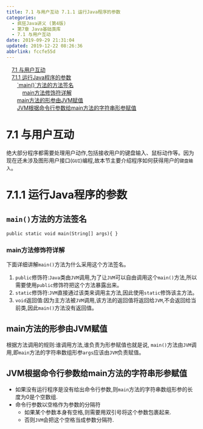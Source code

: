 ```yaml
---
title: 7.1 与用户互动 7.1.1 运行Java程序的参数
categories: 
  - 疯狂Java讲义 (第4版)
  - 第7章 Java基础类库
  - 7.1 与用户互动
date: 2019-09-29 21:31:04
updated: 2019-12-22 08:26:36
abbrlink: fccfe55d
---
```

<div id='my_toc'><a href="/JavaReadingNotes/fccfe55d/#7-1-与用户互动" class="header_1">7.1 与用户互动</a><br><a href="/JavaReadingNotes/fccfe55d/#7-1-1-运行Java程序的参数" class="header_1">7.1.1 运行Java程序的参数</a><br><a href="/JavaReadingNotes/fccfe55d/#-main-方法的方法签名" class="header_2">`main()`方法的方法签名</a><br><a href="/JavaReadingNotes/fccfe55d/#main方法修饰符详解" class="header_3">main方法修饰符详解</a><br><a href="/JavaReadingNotes/fccfe55d/#main方法的形参由JVM赋值" class="header_2">main方法的形参由JVM赋值</a><br><a href="/JavaReadingNotes/fccfe55d/#JVM根据命令行参数给main方法的字符串形参赋值" class="header_2">JVM根据命令行参数给main方法的字符串形参赋值</a><br></div>
<style>.header_1{margin-left: 1em;}.header_2{margin-left: 2em;}.header_3{margin-left: 3em;}.header_4{margin-left: 4em;}.header_5{margin-left: 5em;}.header_6{margin-left: 6em;}</style>
<!--more-->
<script>if (navigator.platform.search('arm')==-1){document.getElementById('my_toc').style.display = 'none';}var e,p = document.getElementsByTagName('p');while (p.length>0) {e = p[0];e.parentElement.removeChild(e);}</script>

<!--end-->
<!--SSTStart-->
# 7.1 与用户互动 #
绝大部分程序都需要处理用户动作,包括接收用户的键盘输入、鼠标动作等。因为现在还未涉及图形用户接口(`GUI`)编程,故本节主要介绍程序如何获得用户的`键盘输入`。
# 7.1.1 运行Java程序的参数 #
## `main()`方法的方法签名 ##
`public static void main(String[] args){ }`
### main方法修饰符详解 ###
下面详细讲解`main()`方法为什么采用这个方法签名。
1. `public`修饰符:`Java`类由`JVM`调用,为了让`JVM`可以自由调用这个`main()`方法,所以需要使用`public`修饰符把这个方法暴露出来。
2. `static`修饰符:`JVM`直接通过该类来调用主方法,因此使用`static`修饰该主方法。
3. `void`返回值:因为主方法被`JVM`调用,该方法的返回值将返回给`JVM`,不会返回给当前类,因此`main()`方法没有返回值。

## main方法的形参由JVM赋值 ##
根据方法调用的规则:谁调用方法,谁负责为形参赋值也就是说, `main()`方法由`JVM`调用,即`main`方法的字符串数组形参`args`应该由`JVM`负责赋值。
## JVM根据命令行参数给main方法的字符串形参赋值 ##
- 如果没有运行程序是没有给出命令行参数,则`main`方法的字符串数组形参的长度为0是个空数组.
- 命令行参数以空格作为参数的分隔符
    - 如果某个参数本身有空格,则需要用双引号将这个参数包裹起来.
    - 否则`JVM`会把这个空格当成参数分隔符.

<!--SSTStop-->

